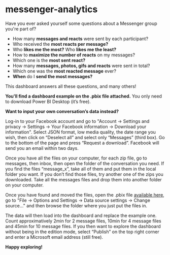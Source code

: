 # messenger-analytics

Have you ever asked yourself some questions about a Messenger group you're part of?

 - How many **messages and reacts** were sent by each participant?
 - Who received the **most reacts per message?**
 - Who **likes me the most?** Who **likes me the least?**
 - How to **maximize the number of reacts** on my messages?
 - Which one is the **most sent react?**
 - How many **messages, photos, gifs and reacts** were sent in total?
 - Which one was the **most reacted message** ever? 
 - **When** do I **send the most messages?**
 
This dashboard answers all these questions, and many others!

**You'll find a dashboard example on the .pbix file attached.** You only need to download Power BI Desktop (it’s free). 

**Want to input your own conversation’s data instead?**

Log-in to your Facebook account and go to "Account -> Settings and privacy -> Settings -> Your Facebook information -> Download your information". Select JSON format, low media quality, the date range you wish, then click on “Deselect all” and select only “Messages” (third box). Go to the bottom of the page and press “Request a download”. Facebook will send you an email within two days.

Once you have all the files on your computer, for each zip file, go to messages, then inbox, then open the folder of the conversation you need. If you find the files “message_x”, take all of them and put them in the local folder you want. If you don’t find those files, try another one of the zips you downloaded. Take all the messages files and drop them into another folder on your computer.

Once you have found and moved the files, open the .pbix file [available here](https://drive.google.com/drive/folders/1zJdCYKEPjFkqbHuXfCCqu2eWGndwivtn?usp=sharing), go to "File -> Options and Settings -> Data source settings -> Change source…" and then browse the folder where you just put the files in. 

The data will then load into the dashboard and replace the example one. Count approximatively 2min for 2 message files, 10min for 4 message files and 45min for 10 message files. 
If you then want to explore the dashboard without being in the edition mode, select “Publish” on the top right corner and enter a Microsoft email address (still free).

**Happy exploring!**
